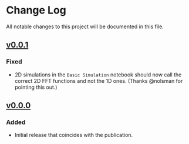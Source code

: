# Change Log
All notable changes to this project will be documented in this file.

## [v0.0.1]
### Fixed
- 2D simulations in the `Basic Simulation` notebook should now call the correct 2D FFT functions
  and not the 1D ones. (Thanks @nolsman for pointing this out.)
  
## [v0.0.0]
### Added
- Initial release that coincides with the publication.

[v0.0.1]: https://github.com/kmdouglass/simmla/compare/v0.0.0...v0.0.1
[v0.0.0]: https://github.com/kmdouglass/simmla/releases/tag/v0.0.0
